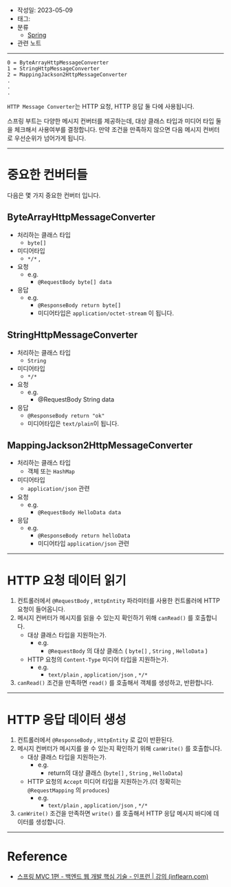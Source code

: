 - 작성일: 2023-05-09
- 태그: 
- 분류
    - [Spring](Spring.md)
- 관련 노트

---

```
0 = ByteArrayHttpMessageConverter
1 = StringHttpMessageConverter
2 = MappingJackson2HttpMessageConverter
.
.
.
```

`HTTP Message Converter`는 HTTP 요청, HTTP 응답 둘 다에 사용됩니다.

스프링 부트는 다양한 메시지 컨버터를 제공하는데, 대상 클래스 타입과 미디어 타입 둘을 체크해서 사용여부를 결정합니다. 만약 조건을 만족하지 않으면 다음 메시지 컨버터로 우선순위가 넘어가게 됩니다.

---

# 중요한 컨버터들

다음은 몇 가지 중요한 컨버터 입니다.

## ByteArrayHttpMessageConverter

- 처리하는 클래스 타입
    - `byte[]`
- 미디어타입
    - `*/*` ,
- 요청 
    - e.g.
        - `@RequestBody byte[] data`
- 응답
    - e.g.
        - `@ResponseBody return byte[]`
        - 미디어타입은 `application/octet-stream` 이 됩니다.
        
## StringHttpMessageConverter

- 처리하는 클래스 타입
    - `String`
- 미디어타입
    - `*/*`
- 요청
    - e.g.
        - @RequestBody String data
- 응답
    - `@ResponseBody return "ok"`
    - 미디어타입은 `text/plain`이  됩니다.
    
## MappingJackson2HttpMessageConverter

- 처리하는 클래스 타입
    - 객체 또는 `HashMap`
- 미디어타입
    - `application/json` 관련
- 요청
    - e.g.
        - `@RequestBody HelloData data`
- 응답
    - e.g.
        - `@ResponseBody return helloData`
        - 미디어타입 `application/json` 관련

---
# HTTP 요청 데이터 읽기

1. 컨트롤러에서 `@RequestBody` , `HttpEntity` 파라미터를 사용한 컨트롤러에 HTTP 요청이 들어옵니다.
2. 메시지 컨버터가 메시지를 읽을 수 있는지 확인하기 위해 `canRead()` 를 호출합니다.
    - 대상 클래스 타입을 지원하는가.
        - e.g.
            - `@RequestBody` 의 대상 클래스 ( `byte[]` , `String` , `HelloData` )
    - HTTP 요청의 `Content-Type` 미디어 타입을 지원하는가.
        - e.g.
            - `text/plain` , `application/json` , `*/*`
3. `canRead()` 조건을 만족하면 `read()` 를 호출해서 객체를 생성하고, 반환합니다.

---
# HTTP 응답 데이터 생성

1.  컨트롤러에서 `@ResponseBody` , `HttpEntity` 로 값이 반환된다.
2. 메시지 컨버터가 메시지를 쓸 수 있는지 확인하기 위해 `canWrite()` 를 호출합니다.
    - 대상 클래스 타입을 지원하는가.
        - e.g.
            - return의 대상 클래스 (`byte[]` , `String` , `HelloData`)
    - HTTP 요청의 `Accept` 미디어 타입을 지원하는가.(더 정확히는 `@RequestMapping` 의 `produces`)
        - e.g.
            - `text/plain` , `application/json` , `*/*`
3. `canWrite()` 조건을 만족하면 `write()` 를 호출해서 HTTP 응답 메시지 바디에 데이터를 생성합니다.

---

# Reference

- [스프링 MVC 1편 - 백엔드 웹 개발 핵심 기술 - 인프런 | 강의 (inflearn.com)](https://www.inflearn.com/course/%EC%8A%A4%ED%94%84%EB%A7%81-mvc-1)